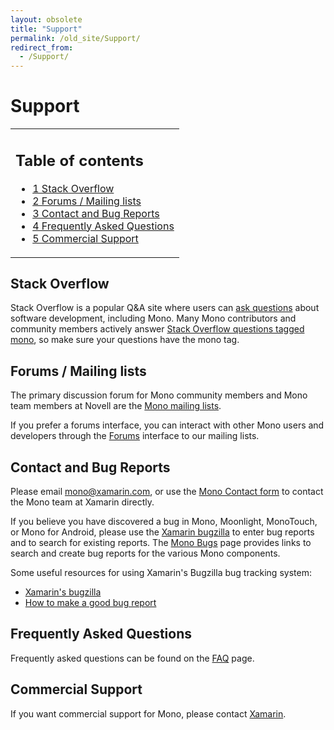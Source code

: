 ```yaml
---
layout: obsolete
title: "Support"
permalink: /old_site/Support/
redirect_from:
  - /Support/
---
```


Support
=======

<table>
<col width="100%" />
<tbody>
<tr class="odd">
<td align="left"><h2>Table of contents</h2>
<ul>
<li><a href="#stack-overflow">1 Stack Overflow</a></li>
<li><a href="#forums--mailing-lists">2 Forums / Mailing lists</a></li>
<li><a href="#contact-and-bug-reports">3 Contact and Bug Reports</a></li>
<li><a href="#frequently-asked-questions">4 Frequently Asked Questions</a></li>
<li><a href="#commercial-support">5 Commercial Support</a></li>
</ul></td>
</tr>
</tbody>
</table>

Stack Overflow
--------------

Stack Overflow is a popular Q&A site where users can [ask questions](http://stackoverflow.com/questions/ask) about software development, including Mono. Many Mono contributors and community members actively answer [Stack Overflow questions tagged mono](http://stackoverflow.com/questions/tagged/mono), so make sure your questions have the mono tag.

Forums / Mailing lists
----------------------

The primary discussion forum for Mono community members and Mono team members at Novell are the [Mono mailing lists]({{site.github.url}}/old_site/Mailing_Lists "Mailing Lists").

If you prefer a forums interface, you can interact with other Mono users and developers through the [Forums]({{site.github.url}}/old_site/Forums "Forums") interface to our mailing lists.

Contact and Bug Reports
-----------------------

Please email [mono@xamarin.com](mailto:mono@xamarin.com), or use the [Mono Contact form](http://www.go-mono.com/contact/) to contact the Mono team at Xamarin directly.

If you believe you have discovered a bug in Mono, Moonlight, MonoTouch, or Mono for Android, please use the [Xamarin bugzilla](http://bugzilla.xamarin.com/) to enter bug reports and to search for existing reports. The [Mono Bugs]({{site.github.url}}/old_site/Bugs "Bugs") page provides links to search and create bug reports for the various Mono components.

Some useful resources for using Xamarin's Bugzilla bug tracking system:

-   [Xamarin's bugzilla](http://bugzilla.xamarin.com/)
-   [How to make a good bug report]({{site.github.url}}/old_site/Bugs#how-to-make-a-good-bug-report "Bugs")

Frequently Asked Questions
--------------------------

Frequently asked questions can be found on the [FAQ]({{site.github.url}}/old_site/FAQ "FAQ") page.

Commercial Support
------------------

If you want commercial support for Mono, please contact [Xamarin](http://support.xamarin.com).

